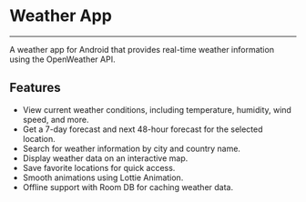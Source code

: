 # Weather App 
---
A weather app for Android that provides real-time weather information using the OpenWeather API.

## Features

- View current weather conditions, including temperature, humidity, wind speed, and more.
- Get a 7-day forecast and next 48-hour forecast for the selected location.
- Search for weather information by city and country name.
- Display weather data on an interactive map.
- Save favorite locations for quick access.
- Smooth animations using Lottie Animation.
- Offline support with Room DB for caching weather data.
